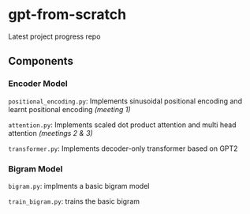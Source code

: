 # gpt-from-scratch

Latest project progress repo

## Components

### Encoder Model

`positional_encoding.py`: Implements sinusoidal positional encoding and learnt positional encoding *(meeting 1)*

`attention.py`: Implements scaled dot product attention and multi head attention *(meetings 2 & 3)*

`transformer.py`: Implements decoder-only transformer based on GPT2

### Bigram Model

`bigram.py`: implments a basic bigram model

`train_bigram.py`: trains the basic bigram
